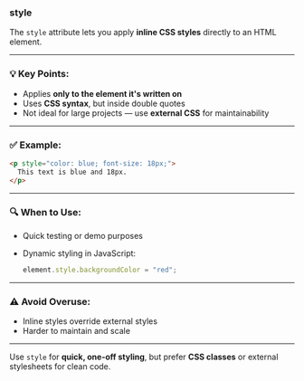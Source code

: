 ### style

The `style` attribute lets you apply **inline CSS styles** directly to an HTML element.

---

### 💡 Key Points:

* Applies **only to the element it's written on**
* Uses **CSS syntax**, but inside double quotes
* Not ideal for large projects — use **external CSS** for maintainability

---

### ✅ Example:

```html
<p style="color: blue; font-size: 18px;">
  This text is blue and 18px.
</p>
```

---

### 🔍 When to Use:

* Quick testing or demo purposes
* Dynamic styling in JavaScript:

  ```js
  element.style.backgroundColor = "red";
  ```

---

### ⚠️ Avoid Overuse:

* Inline styles override external styles
* Harder to maintain and scale

---

Use `style` for **quick, one-off styling**, but prefer **CSS classes** or external stylesheets for clean code.
